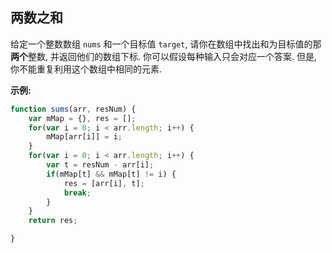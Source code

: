 ## 两数之和
给定一个整数数组 `nums` 和一个目标值 `target`, 请你在数组中找出和为目标值的那 **两个**整数, 并返回他们的数组下标.
你可以假设每种输入只会对应一个答案. 但是, 你不能重复利用这个数组中相同的元素.

**示例:**



```js
function sums(arr, resNum) {
	var mMap = {}, res = [];
	for(var i = 0; i < arr.length; i++) {
		mMap[arr[i]] = i;
	}
	for(var i = 0; i < arr.length; i++) {
		var t = resNum - arr[i];
		if(mMap[t] && mMap[t] != i) {
			res = [arr[i], t];
			break;
		}
	}
	return res;

}
```